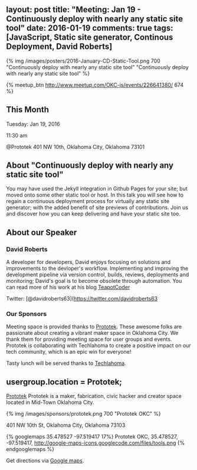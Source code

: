 layout: post
title: "Meeting: Jan 19 - Continuously deploy with nearly any static site tool"
date: 2016-01-19
comments: true
tags: [JavaScript, Static site generator, Continous Deployment, David Roberts]
---

{% img /images/posters/2016-January-CD-Static-Tool.png 700 "Continuously deploy with nearly any static site tool" "Continuously deploy with nearly any static site tool" %}

{% meetup_btn http://www.meetup.com/OKC-js/events/226641380/ 674 %}

## This Month
Tuesday: Jan 19, 2016

11:30 am

@Prototek
401 NW 10th,
Oklahoma City, Oklahoma
73101


## About "Continuously deploy with nearly any static site tool"
You may have used the Jekyll integration in Github Pages for your site; but moved onto some other static tool or host. In this talk you will see how to regain a continuous deployment process for virtually any static site generator; with the added benefit of site previews of contributions. Join us and discover how you can keep delivering and have your static site too.

## About our Speaker

### David Roberts

A developer for developers, David enjoys focusing on solutions and improvements to the devloper's workflow. Implementing and improving the development pipeline via version control, builds, reviews, deployments and monitoring; David's goal is to become obsolete through automation. You can read more of his work at his blog [TeapotCoder](http://teapotcoder.com)

Twitter: [@davidroberts63](https://twitter.com/davidroberts63
<!-- more -->

### Our Sponsors
Meeting space is provided thanks to [Prototek](http://www.prototekokc.com). These awesome folks are passionate about creating a vibrant maker space in Oklahoma City. We thank them for providing meeting space for user groups and events. Prototek is collaborating with Techlahoma to create a positive impact on our tech community, which is an epic win for everyone!

Tasty lunch will be served thanks to [Techlahoma](http://techlahoma.org/).

## usergroup.location = Prototek;

[Prototek](http://prototekokc.com/) Prototek is a maker, fabrication, civic hacker and creator space located in Mid-Town Oklahoma City.

{% img /images/sponsors/prototek.png 700 "Prototek OKC" %}

401 NW 10th St, Oklahoma City, Oklahoma 73103

{% googlemaps 35.478527 -97.519417 17%}
  Prototek OKC, 35.478527, -97.519417, http://google-maps-icons.googlecode.com/files/tools.png
{% endgooglemaps %}

Get directions via [Google maps](https://www.google.com/maps/place/401+NW+10th+St/@35.478527,-97.519417,17z/data=!3m1!4b1!4m2!3m1!1s0x87b21733fd30d655:0xce3a1cd9b95c8415).
